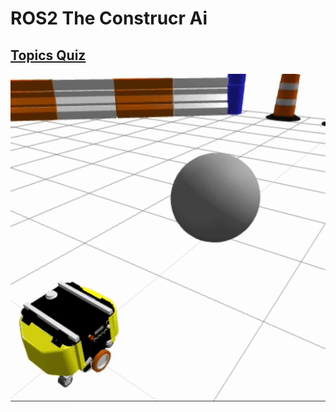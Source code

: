 # ROS2 The Construcr Ai

## <a href="https://github.com/soso0024/ros2-theconstruct-ai/tree/main/topics_quiz"> Topics Quiz </a>

![hippo](https://github.com/soso0024/ros2-theconstruct-ai/blob/main/gif/topics_quiz.gif)
